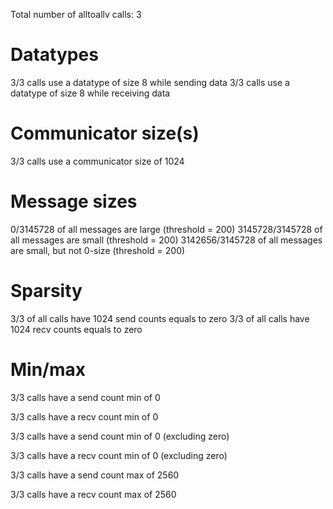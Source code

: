 Total number of alltoallv calls: 3

# Datatypes

3/3 calls use a datatype of size 8 while sending data
3/3 calls use a datatype of size 8 while receiving data

# Communicator size(s)

3/3 calls use a communicator size of 1024

# Message sizes

0/3145728 of all messages are large (threshold = 200)
3145728/3145728 of all messages are small (threshold = 200)
3142656/3145728 of all messages are small, but not 0-size (threshold = 200)

# Sparsity

3/3 of all calls have 1024 send counts equals to zero
3/3 of all calls have 1024 recv counts equals to zero

# Min/max
3/3 calls have a send count min of 0

3/3 calls have a recv count min of 0

3/3 calls have a send count min of 0 (excluding zero)

3/3 calls have a recv count min of 0 (excluding zero)

3/3 calls have a send count max of 2560

3/3 calls have a recv count max of 2560

